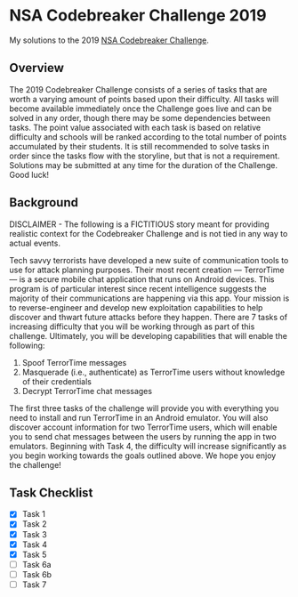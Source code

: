 # NSA Codebreaker Challenge 2019

My solutions to the 2019 [NSA Codebreaker Challenge](https://codebreaker.ltsnet.net/home). 

## Overview

The 2019 Codebreaker Challenge consists of a series of tasks that are worth a varying amount of points based upon their difficulty. All tasks will become available immediately once the Challenge goes live and can be solved in any order, though there may be some dependencies between tasks. The point value associated with each task is based on relative difficulty and schools will be ranked according to the total number of points accumulated by their students. It is still recommended to solve tasks in order since the tasks flow with the storyline, but that is not a requirement. Solutions may be submitted at any time for the duration of the Challenge. Good luck!

## Background 

DISCLAIMER - The following is a FICTITIOUS story meant for providing realistic context for the Codebreaker Challenge and is not tied in any way to actual events.


Tech savvy terrorists have developed a new suite of communication tools to use for attack planning purposes. Their most recent creation — TerrorTime — is a secure mobile chat application that runs on Android devices. This program is of particular interest since recent intelligence suggests the majority of their communications are happening via this app. Your mission is to reverse-engineer and develop new exploitation capabilities to help discover and thwart future attacks before they happen. There are 7 tasks of increasing difficulty that you will be working through as part of this challenge. Ultimately, you will be developing capabilities that will enable the following:

1. Spoof TerrorTime messages
2. Masquerade (i.e., authenticate) as TerrorTime users without knowledge of their credentials
3. Decrypt TerrorTime chat messages

The first three tasks of the challenge will provide you with everything you need to install and run TerrorTime in an Android emulator. You will also discover account information for two TerrorTime users, which will enable you to send chat messages between the users by running the app in two emulators. Beginning with Task 4, the difficulty will increase significantly as you begin working towards the goals outlined above. We hope you enjoy the challenge!

## Task Checklist

- [x] Task 1  
- [x] Task 2  
- [x] Task 3  
- [x] Task 4  
- [x] Task 5  
- [ ] Task 6a  
- [ ] Task 6b  
- [ ] Task 7  
